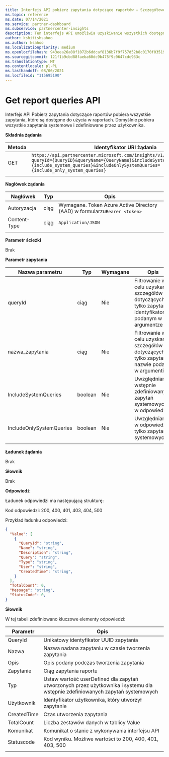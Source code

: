 ```yaml
---
title: Interfejs API pobierz zapytania dotyczące raportów — Szczegółowe informacje danych
ms.topic: reference
ms.date: 07/14/2021
ms.service: partner-dashboard
ms.subservice: partnercenter-insights
description: Ten interfejs API umożliwia uzyskiwanie wszystkich dostępnych zapytań do użycia w interfejsie API raportów.
author: kshitishsahoo
ms.author: ksahoo
ms.localizationpriority: medium
ms.openlocfilehash: 943eea26a08f1072b6ddcaf8136b7f9f757d52b8c0170f03519b8787c1877bd3
ms.sourcegitcommit: 121f1b9cbd88faeba60dc9b475f9c0647cdc933c
ms.translationtype: MT
ms.contentlocale: pl-PL
ms.lasthandoff: 08/06/2021
ms.locfileid: "115695190"
---
```

# <a name="get-report-queries-api"></a>Get report queries API

Interfejs API Pobierz zapytania dotyczące raportów pobiera wszystkie zapytania, które są dostępne do użycia w raportach. Domyślnie pobiera wszystkie zapytania systemowe i zdefiniowane przez użytkownika.

**Składnia żądania**

|    Metoda    |    Identyfikator URI żądania    |
|    ----    |    ----    |
|    GET    |    `https://api.partnercenter.microsoft.com/insights/v1/mpn/ScheduledQueries?queryId={QueryID}&queryName={QueryName}&includeSystemQueries={include_system_queries}&includeOnlySystemQueries={include_only_system_queries}`     |
|        |        |

**Nagłówek żądania**

|    Nagłówek    |    Typ    |    Opis    |
|    ----    |    ----    |    ----    |
|    Autoryzacja    |    ciąg    |    Wymagane. Token Azure Active Directory (AAD) w formularzu`Bearer <token>`    |
|    Content-Type    |    ciąg    |    `Application/JSON`    |
|        |        |        |

**Parametr ścieżki**

Brak

**Parametr zapytania**

|    Nazwa parametru    |    Typ    |    Wymagane    |    Opis    |
|    ----    |    ----    |    ----    |    ----    |
|    queryId     |    ciąg     |    Nie    |    Filtrowanie w celu uzyskania szczegółów dotyczących tylko zapytań o identyfikatorze podanym w argumentze     |
|    nazwa_zapytania     |    ciąg     |    Nie    |    Filtrowanie w celu uzyskania szczegółów dotyczących tylko zapytań o nazwie podanej w argumentie     |
|    IncludeSystemQueries     |    boolean     |    Nie    |    Uwzględnianie wstępnie zdefiniowanych zapytań systemowych w odpowiedzi     |
|    IncludeOnlySystemQueries     |    boolean     |    Nie    |    Uwzględnianie w odpowiedzi tylko zapytań systemowych     |
|        |        |        |        |


**Ładunek żądania**

Brak

**Słownik**

Brak

**Odpowiedź**

Ładunek odpowiedzi ma następującą strukturę:

Kod odpowiedzi: 200, 400, 401, 403, 404, 500

Przykład ładunku odpowiedzi:

```json
{ 
  "Value": [ 
    { 
      "QueryId": "string", 
      "Name": "string", 
      "Description": "string", 
      "Query": "string", 
      "Type": "string", 
      "User": "string", 
      "CreatedTime": "string", 
    } 
  ], 
  "TotalCount": 0, 
  "Message": "string", 
  "StatusCode": 0, 
} 
```

**Słownik**

W tej tabeli zdefiniowano kluczowe elementy odpowiedzi:

|    Parametr    |    Opis    |
|    ----    |    ----    |
|    QueryId     |    Unikatowy identyfikator UUID zapytania     |
|    Nazwa     |    Nazwa nadana zapytaniu w czasie tworzenia zapytania     |
|    Opis     |    Opis podany podczas tworzenia zapytania     |
|    Zapytanie     |    Ciąg zapytania raportu     |
|    Typ     |    Ustaw wartość userDefined dla zapytań utworzonych przez użytkownika i systemu dla wstępnie zdefiniowanych zapytań systemowych     |
|    Użytkownik     |    Identyfikator użytkownika, który utworzył zapytanie     |
|    CreatedTime     |    Czas utworzenia zapytania     |
|    TotalCount     |    Liczba zestawów danych w tablicy Value     |
|    Komunikat     |    Komunikat o stanie z wykonywania interfejsu API     |
|    Statuscode     |    Kod wyniku. Możliwe wartości to 200, 400, 401, 403, 500     |
|        |        |

